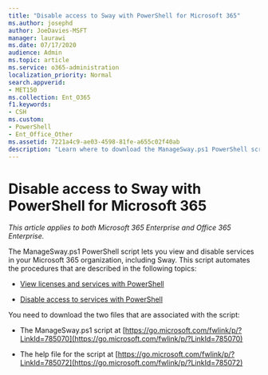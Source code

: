 ```yaml
---
title: "Disable access to Sway with PowerShell for Microsoft 365"
ms.author: josephd
author: JoeDavies-MSFT
manager: laurawi
ms.date: 07/17/2020
audience: Admin
ms.topic: article
ms.service: o365-administration
localization_priority: Normal
search.appverid:
- MET150
ms.collection: Ent_O365
f1.keywords:
- CSH
ms.custom: 
- PowerShell
- Ent_Office_Other
ms.assetid: 7221a4c9-ae03-4598-81fe-a655c02f40ab
description: "Learn where to download the ManageSway.ps1 PowerShell script that lets you disable access to Sway in your Microsoft 365 organization."
---
```


# Disable access to Sway with PowerShell for Microsoft 365

*This article applies to both Microsoft 365 Enterprise and Office 365 Enterprise.*

The ManageSway.ps1 PowerShell script lets you view and disable services in your Microsoft 365 organization, including Sway. This script automates the procedures that are described in the following topics:
  
- [View licenses and services with PowerShell](view-licenses-and-services-with-microsoft-365-powershell.md)
    
- [Disable access to services with PowerShell](disable-access-to-services-with-microsoft-365-powershell.md)
    
You need to download the two files that are associated with the script:
  
- The ManageSway.ps1 script at [https://go.microsoft.com/fwlink/p/?LinkId=785070](https://go.microsoft.com/fwlink/p/?LinkId=785070)
    
- The help file for the script at [https://go.microsoft.com/fwlink/p/?LinkId=785072](https://go.microsoft.com/fwlink/p/?LinkId=785072)
    

